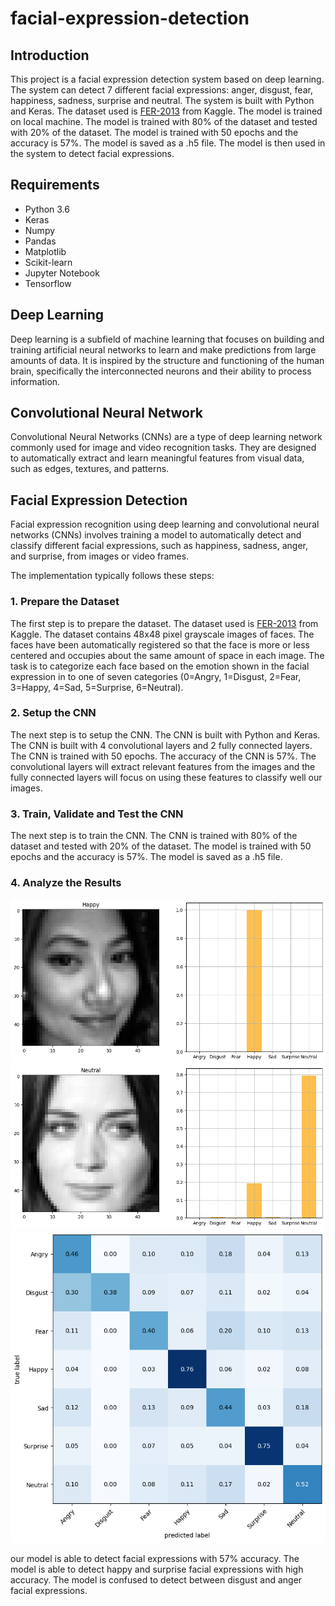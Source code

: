 # facial-expression-detection

## Introduction

This project is a facial expression detection system based on deep learning. The system can detect 7 different facial expressions: anger, disgust, fear, happiness, sadness, surprise and neutral. The system is built with Python and Keras. The dataset used is [FER-2013](https://www.kaggle.com/c/challenges-in-representation-learning-facial-expression-recognition-challenge/data) from Kaggle. The model is trained on local machine. The model is trained with 80% of the dataset and tested with 20% of the dataset. The model is trained with 50 epochs and the accuracy is 57%. The model is saved as a .h5 file. The model is then used in the system to detect facial expressions.

## Requirements

- Python 3.6
- Keras
- Numpy
- Pandas
- Matplotlib
- Scikit-learn
- Jupyter Notebook
- Tensorflow

## Deep Learning

Deep learning is a subfield of machine learning that focuses on building and training artificial neural networks to learn and make predictions from large amounts of data. It is inspired by the structure and functioning of the human brain, specifically the interconnected neurons and their ability to process information.

## Convolutional Neural Network

Convolutional Neural Networks (CNNs) are a type of deep learning network commonly used for image and video recognition tasks. They are designed to automatically extract and learn meaningful features from visual data, such as edges, textures, and patterns.

## Facial Expression Detection

Facial expression recognition using deep learning and convolutional neural networks (CNNs) involves training a model to automatically detect and classify different facial expressions, such as happiness, sadness, anger, and surprise, from images or video frames.

The implementation typically follows these steps:

### 1. Prepare the Dataset

The first step is to prepare the dataset. The dataset used is [FER-2013](https://www.kaggle.com/c/challenges-in-representation-learning-facial-expression-recognition-challenge/data) from Kaggle. The dataset contains 48x48 pixel grayscale images of faces. The faces have been automatically registered so that the face is more or less centered and occupies about the same amount of space in each image. The task is to categorize each face based on the emotion shown in the facial expression in to one of seven categories (0=Angry, 1=Disgust, 2=Fear, 3=Happy, 4=Sad, 5=Surprise, 6=Neutral).

### 2. Setup the CNN

The next step is to setup the CNN. The CNN is built with Python and Keras. The CNN is built with 4 convolutional layers and 2 fully connected layers. The CNN is trained with 50 epochs. The accuracy of the CNN is 57%. The convolutional layers will extract relevant features from the images and the fully connected layers will focus on using these features to classify well our images.

### 3. Train, Validate and Test the CNN

The next step is to train the CNN. The CNN is trained with 80% of the dataset and tested with 20% of the dataset. The model is trained with 50 epochs and the accuracy is 57%. The model is saved as a .h5 file.

### 4. Analyze the Results

![happy face](docs/happy.png)
![neutral face](docs/neutral.png)
![matrix](docs/matrix.png)

our model is able to detect facial expressions with 57% accuracy. The model is able to detect happy and surprise facial expressions with high accuracy. The model is confused to detect between disgust and anger facial expressions.

